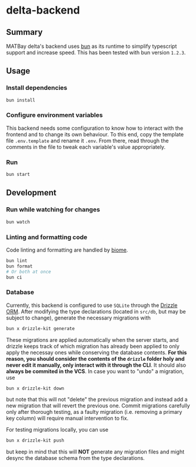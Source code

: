 # delta-backend
## Summary
MATBay delta's backend uses [bun](https://bun.sh/) as its runtime to simplify typescript support and increase speed. This has been tested with bun version `1.2.3`.

## Usage
### Install dependencies
```bash
bun install
```

### Configure environment variables
This backend needs some configuration to know how to interact with the frontend and to change its own behaviour.
To this end, copy the template file `.env.template` and rename it `.env`.
From there, read through the comments in the file to tweak each variable's value appropriately.

### Run
```bash
bun start
```

## Development
### Run while watching for changes
```bash
bun watch
```

### Linting and formatting code
Code linting and formatting are handled by [biome](https://biomejs.dev/).
```bash
bun lint
bun format
# Or both at once
bun ci
```

### Database
Currently, this backend is configured to use `SQLite` through the [Drizzle ORM](https://orm.drizzle.team/). After modifying the type declarations (located in `src/db`, but may be subject to change), generate the necessary migrations with
```bash
bun x drizzle-kit generate
```

These migrations are applied automatically when the server starts, and drizzle keeps track of which migration has already been applied to only apply the necessay ones while conserving the database contents. **For this reason, you should consider the contents of the `drizzle` folder holy and never edit it manually, only interact with it through the CLI**. It should also **always be commited in the VCS**. In case you want to "undo" a migration, use
```bash
bun x drizzle-kit down

```

but note that this will not "delete" the previous migration and instead add a new migration that will revert the previous one. Commit migrations carefully only after thorough testing, as a faulty migration (i.e. removing a primary key column) will require manual intervention to fix.

For testing migrations locally, you can use
```bash
bun x drizzle-kit push

```
but keep in mind that this will **NOT** generate any migration files and might desync the database schema from the type declarations.
